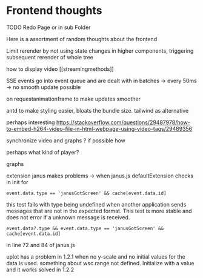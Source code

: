 # Frontend thoughts

TODO Redo Page or in sub Folder

Here is a assortment of random thoughts about the frontend

Limit rerender by not using state changes in higher components, triggering subsequent rerender of whole tree

how to display video [[streamingmethods]]

SSE events go into event queue and are dealt with in batches -> every 50ms -> no smooth update possible

on requestanimationframe to make updates smoother

antd to make styling easier, bloats the bundle size.
tailwind as alternative

perhaps interesting
https://stackoverflow.com/questions/29487978/how-to-embed-h264-video-file-in-html-webpage-using-video-tags/29489356

synchronize video and graphs ? if possible how

perhaps what kind of player?

graphs

extension janus makes problems -> when 
janus.js defaultExtension checks in init for
```
event.data.type == 'janusGotScreen' && cache[event.data.id]
```
this test fails with type being undefined when another application sends messages that are not in the expected format.
This test is more stable and does not error if a unknown message is received.
```
event.data?.type && event.data.type == 'janusGotScreen' && cache[event.data.id]
```
in line 72 and 84 of janus.js


uplot has a problem in 1.2.1 when no y-scale and no initial values for the data is used. something about wsc.range not defined. Initialize with a value and it works
solved in 1.2.2

